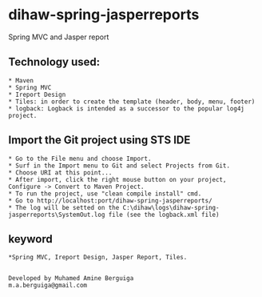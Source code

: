 # dihaw-spring-jasperreports
Spring MVC and Jasper report


## Technology used:
	
	* Maven
	* Spring MVC
	* Ireport Design
	* Tiles: in order to create the template (header, body, menu, footer)
	* logback: Logback is intended as a successor to the popular log4j project.

## Import the Git project using STS IDE

    * Go to the File menu and choose Import.
    * Surf in the Import menu to Git and select Projects from Git.
    * Choose URI at this point...
    * After import, click the right mouse button on your project, Configure -> Convert to Maven Project.
    * To run the project, use "clean compile install" cmd.
    * Go to http://localhost:port/dihaw-spring-jasperreports/
    * The log will be setted on the C:\dihaw\logs\dihaw-spring-jasperreports\SystemOut.log file (see the logback.xml file)

## keyword
	
	*Spring MVC, Ireport Design, Jasper Report, Tiles.


	Developed by Muhamed Amine Berguiga
	m.a.berguiga@gmail.com
